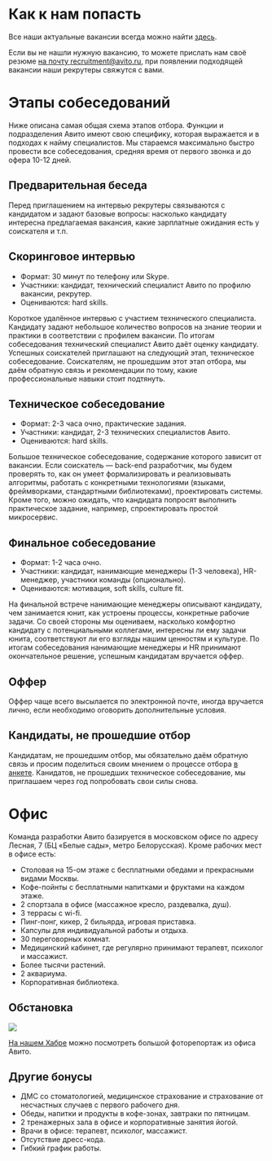 # Как к нам попасть

Все наши актуальные вакансии всегда можно найти [здесь](https://www.avito.ru/company/job). 

Если вы не нашли нужную вакансию, то можете прислать нам своё резюме [на почту recruitment@avito.ru](mailto:recruitment@avito.ru), при появлении подходящей вакансии наши рекрутеры свяжутся с вами.

# Этапы собеседований
Ниже описана самая общая схема этапов отбора. Функции и подразделения Авито имеют свою специфику, которая выражается и в подходах к найму специалистов. Мы стараемся максимально быстро провести все собеседования, средняя время от первого звонка и до офера 10-12 дней.

## Предварительная беседа
Перед приглашением на интервью рекрутеры связываются с кандидатом и задают базовые вопросы: насколько кандидату интересна предлагаемая вакансия, какие зарплатные ожидания есть у соискателя и т.п.

## Скоринговое интервью
- Формат: 30 минут по телефону или Skype.
- Участники: кандидат, технический специалист Авито по профилю вакансии, рекрутер.
- Оцениваются: hard skills.

Короткое удалённое интервью с участием технического специалиста. Кандидату задают небольшое количество вопросов на знание теории и практики в соответствии с профилем вакансии. По итогам собеседования технический специалист Авито даёт оценку кандидату. Успешных соискателей приглашают на следующий этап, техническое собеседование. Соискателям, не прошедшим этот этап отбора, мы даём обратную связь и рекомендации по тому, какие профессиональные навыки стоит подтянуть.

## Техническое собеседование
- Формат: 2-3 часа очно, практические задания.
- Участники: кандидат, 2-3 технических специалистов Авито.
- Оцениваются: hard skills.

Большое техническое собеседование, содержание которого зависит от вакансии. Если соискатель — back-end разработчик, мы будем проверять то, как он умеет формализировать и реализовывать алгоритмы, работать с конкретными технологиями (языками, фреймворками, стандартными библиотеками), проектировать системы. Кроме того, можно ожидать, что кандидата попросят выполнить практическое задание, например, спроектировать простой микросервис.

## Финальное собеседование
- Формат: 1-2 часа очно.
- Участники: кандидат, нанимающие менеджеры (1-3 человека), HR-менеджер, участники команды (опционально).
- Оцениваются: мотивация, soft skills, culture fit.

На финальной встрече нанимающие менеджеры описывают кандидату, чем занимается юнит, как устроены процессы, конкретные рабочие задачи. Со своей стороны мы оцениваем, насколько комфортно кандидату с потенциальными коллегами, интересны ли ему задачи юнита, соответствуют ли его взгляды нашим ценностям и культуре. По итогам собеседования нанимающие менеджеры и HR принимают окончательное решение, успешным кандидатам вручается оффер. 

## Оффер

Оффер чаще всего высылается по электронной почте, иногда вручается лично, если необходимо оговорить дополнительные условия.

## Кандидаты, не прошедшие отбор

Кандидатам, не прошедшим отбор, мы обязательно даём обратную связь и просим поделиться своим мнением о процессе отбора [в анкете](https://ru.surveymonkey.com/r/3QFRLRT). Канидатов, не прошедших техническое собеседование, мы приглашаем через год попробовать свои силы снова.

# Офис

Команда разработки Авито базируется в московском офисе по адресу Лесная, 7 (БЦ «Белые сады», метро Белорусская). Кроме рабочих мест в офисе есть:

- Столовая на 15-ом этаже с бесплатными обедами и прекрасными видами Москвы.
- Кофе-пойнты с бесплатными напитками и фруктами на каждом этаже.
- 2 спортзала в офисе (массажное кресло, раздевалка, душ).
- 3 террасы с wi-fi.
- Пинг-понг, кикер, 2 бильярда, игровая приставка.
- Капсулы для индивидуальной работы и отдыха.
- 30 переговорных комнат. 
- Медицинский кабинет, где регулярно принимают терапевт, психолог и массажист.
- Более тысячи растений.
- 2 аквариума.
- Корпоративная библиотека.

## Обстановка
![](https://habrastorage.org/getpro/habr/post_images/51b/6c8/f89/51b6c8f893d3699b2df18ec21294036c.jpg)

[На нашем Хабре](https://habr.com/company/avito/blog/335896/) можно посмотреть большой фоторепортаж из офиса Авито. 

## Другие бонусы

- ДМС со стоматологией, медицинское страхование и страхование от несчастных случаев с первого рабочего дня. 
- Обеды, напитки и продукты в кофе-зонах, завтраки по пятницам.
- 2 тренажерных зала в офисе и корпоративные занятия йогой. 
- Врачи в офисе: терапевт, психолог, массажист.
- Отсутствие дресс-кода.
- Гибкий график работы. 
